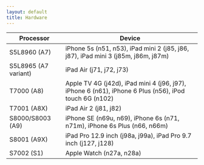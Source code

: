 ```yaml
---
layout: default
title: Hardware
---
```


| Processor            | Device                                                       |
|----------------------|--------------------------------------------------------------|
| S5L8960 (A7)         | iPhone 5s (n51, n53), iPad mini 2 (j85, j86, j87), iPad mini 3 (j85m, j86m, j87m)                     |
| S5L8965 (A7 variant) | iPad Air (j71, j72, j73)                                                                              |
| T7000 (A8)           | Apple TV 4G (j42d), iPad mini 4 (j96, j97), iPhone 6 (n61), iPhone 6 Plus (n56), iPod touch 6G (n102) |
| T7001 (A8X)          | iPad Air 2 (j81, j82)                                                                                 |
| S8000/S8003 (A9)     | iPhone SE (n69u, n69), iPhone 6s (n71, n71m), iPhone 6s Plus (n66, n66m)                              |
| S8001 (A9X)          | iPad Pro 12.9 inch (j98a, j99a), iPad Pro 9.7 inch (j127, j128)                                       |
| S7002 (S1)           | Apple Watch (n27a, n28a)                                                                              |
